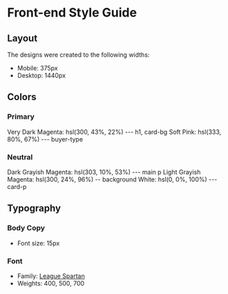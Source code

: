 # Front-end Style Guide

## Layout

The designs were created to the following widths:

- Mobile: 375px
- Desktop: 1440px

## Colors

### Primary

Very Dark Magenta: hsl(300, 43%, 22%) --- h1, card-bg
Soft Pink: hsl(333, 80%, 67%) --- buyer-type

### Neutral

Dark Grayish Magenta: hsl(303, 10%, 53%) --- main p
Light Grayish Magenta: hsl(300, 24%, 96%) -- background
White: hsl(0, 0%, 100%) --- card-p

## Typography

### Body Copy

- Font size: 15px

### Font

- Family: [League Spartan](https://fonts.google.com/specimen/League+Spartan)
- Weights: 400, 500, 700
